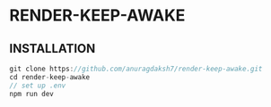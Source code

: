 # RENDER-KEEP-AWAKE

## INSTALLATION
```js
git clone https://github.com/anuragdaksh7/render-keep-awake.git
cd render-keep-awake
// set up .env
npm run dev
```
